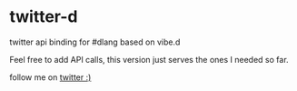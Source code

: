 # twitter-d
twitter api binding for #dlang based on vibe.d

Feel free to add API calls, this version just serves the ones I needed so far.

follow me on [twitter :)](https://twitter.com/extrawurst)
